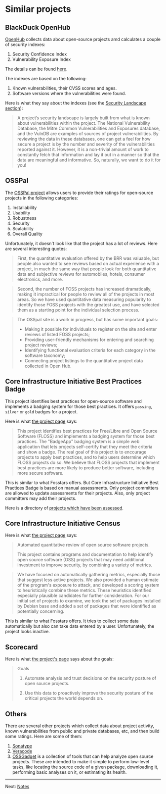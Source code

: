 # Similar projects

## BlackDuck OpenHub

[OpenHub](https://www.openhub.net) collects data about open-source projects amd calculates a couple of security indexes:

1.  Security Confidence Index
1.  Vulnerability Exposure Index

The details can be found [here](https://blog.openhub.net/about-pvr/).

The indexes are based on the following:

1.  Known vulnerabilities, their CVSS scores and ages.
1.  Software versions where the vulnerabilities were found.

Here is what they say about the indexes (see the [Security Landscape section](https://blog.openhub.net/about-pvr/)):

> A project’s security landscape is largely built from what is known about vulnerabilities within the project.
> The National Vulnerability Database, the Mitre Common Vulnerabilities and Exposures database, and the VulnDB are examples of sources of project vulnerabilities.
> By reviewing the data in these databases, one can get a feel for how secure a project is by the number and severity of the vulnerabilities reported against it.
> However, it is a non-trivial amount of work to constantly fetch that information and lay it out in a manner so that the data are meaningful and informative.
> So, naturally, we want to do it for you!

## OSSPal

The [OSSPal project](http://osspal.org/content/welcome-osspal) allows users to provide their ratings
for open-source projects in the following categories:

1.  Installability
1.  Usability
1.  Robustness
1.  Security
1.  Scalability
1.  Overall Quality

Unfortunately, it doesn't look like that the project has a lot of reviews. Here are several interesting quotes:

> First, the quantitative evaluation offered by the BRR was valuable, but people also wanted to see reviews based on actual experience with a project,
> in much the same way that people look for both quantitative data and subjective reviews for automobiles, hotels, consumer electronics, and more.

> Second, the number of FOSS projects has increased dramatically, making it impractical for people to review all of the projects in most areas.
> So we have used quantitative data measuring popularity to identify those FOSS projects with the greatest use,
> and have selected them as a starting point for the individual selection process.

> The OSSpal site is a work in progress, but has some important goals:
> - Making it possible for individuals to register on the site and enter reviews of listed FOSS projects;
> - Providing user-friendly mechanisms for entering and searching project reviews;
> - Identifying functional evaluation criteria for each category in the software taxonomy;
> - Connecting project listings to the quantitative project data collected in Open Hub.

## Core Infrastructure Initiative Best Practices Badge

This project identifies best practices for open-source software and implements a badging system for those best practices.
It offers `passing`, `silver` or `gold` badges for a project.

Here is what [the project page](https://github.com/coreinfrastructure/best-practices-badge) says:

> This project identifies best practices for Free/Libre and Open Source Software (FLOSS)
> and implements a badging system for those best practices.
> The "BadgeApp" badging system is a simple web application that lets projects self-certify that they meet the criteria
> and show a badge.
> The real goal of this project is to encourage projects to apply best practices,
> and to help users determine which FLOSS projects do so.
> We believe that FLOSS projects that implement best practices are more likely to produce better software,
> including more secure software.

This is similar to what Fosstars offers.
But Core Infrastructure Initiative Best Practices Badge is based on manual assessments.
Only project committers are allowed to update assessments for their projects.
Also, only project committers may add their projects.

Here is a directory of [projects which have been assessed](https://bestpractices.coreinfrastructure.org/en/projects).

## Core Infrastructure Initiative Census

Here is what [the project page](https://github.com/coreinfrastructure/census) says:

> Automated quantitative review of open source software projects.
>
> This project contains programs and documentation to help identify open source software (OSS) projects
> that may need additional investment to improve security, by combining a variety of metrics.

> We have focused on automatically gathering metrics, especially those that suggest less active projects.
> We also provided a human estimate of the program's exposure to attack,
> and developed a scoring system to heuristically combine these metrics.
> These heuristics identified especially plausible candidates for further consideration.
> For our initial set of projects to examine, we took the set of packages installed by Debian base
> and added a set of packages that were identified as potentially concerning.

This is similar to what Fosstars offers.
It tries to collect some data automatically but also can take data entered by a user.
Unfortunately, the project looks inactive.

## Scorecard

Here is what [the project's page](https://github.com/ossf/scorecard) says about the goals:

> Goals
> 1. Automate analysis and trust decisions on the security posture of open source projects.
>
> 1. Use this data to proactively improve the security posture of the critical projects the world depends on.
>

## Others

There are several other projects which collect data about project activity,
known vulnerabilities from public and private databases, etc, and then build some ratings.
Here are some of them:

1.  [Sonatype](https://www.sonatype.com/appscan)
1.  [Veracode](https://www.veracode.com/blog/security-news/towards-better-risk-score-open-source-security)
1.  [OSSGadget](https://github.com/microsoft/OSSGadget) is a collection of tools that can help analyze open source projects. These are intended to make it simple to perform low-level tasks, like locating the source code of a given package, downloading it, performing basic analyses on it, or estimating its health.

---

Next: [Notes](notes.md)

